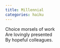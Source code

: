 ```yaml
---
title: Millennial
categories: haiku
---
```

Choice morsels of work  
Are lovingly presented  
By hopeful colleagues.